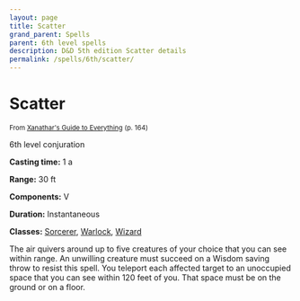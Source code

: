 ```yaml
---
layout: page
title: Scatter
grand_parent: Spells
parent: 6th level spells 
description: D&D 5th edition Scatter details
permalink: /spells/6th/scatter/
---
```


# Scatter

<small>From <a target="_blank" href="https://dnd.wizards.com/products/tabletop-games/rpg-products/xanathars-guide-everything">Xanathar's Guide to Everything</a> (p. 164)</small>

6th level conjuration

**Casting time:** 1 a

**Range:** 30 ft

**Components:** V 

**Duration:** Instantaneous

**Classes:** [Sorcerer](/classes/sorcerer/), [Warlock](/classes/warlock/), [Wizard](/classes/wizard/)

The air quivers around up to five creatures of your choice that you can see within range. An unwilling creature must succeed on a Wisdom saving throw to resist this spell. You teleport each affected target to an unoccupied space that you can see within 120 feet of you. That space must be on the ground or on a floor.